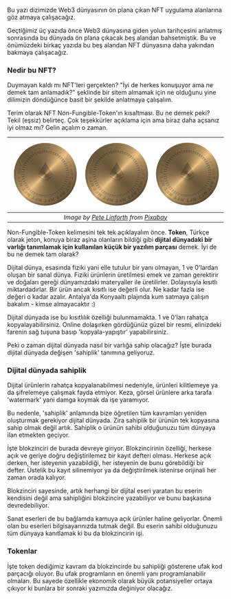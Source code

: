 Bu yazı dizimizde Web3 dünyasının ön plana çıkan NFT uygulama alanlarına göz atmaya çalışacağız. 

Geçtiğimiz üç yazıda önce Web3 dünyasına giden yolun tarihçesini anlatmış sonrasında bu dünyada ön plana çıkacak beş alandan bahsetmiştik. Bu ve önümüzdeki birkaç yazıda bu beş alandan NFT dünyasına daha yakından bakmaya çalışacağız. 

### Nedir bu NFT?
Duymayan kaldı mı NFT'leri gerçekten? "İyi de herkes konuşuyor ama ne demek tam anlamadık?" şeklinde bir sitem almamak için ne olduğunu yine dilimizin döndüğünce basit bir şekilde anlatmaya çalışalım. 

Terim olarak NFT Non-Fungible-Token'ın kısaltması. Bu ne demek peki? Tekil (eşsiz) belirteç. Çok teşekkürler açıklama için ama biraz daha açsanız iyi olmaz mı? Gelin açalım o zaman. 

| ![NFT_ethereum](/assets/nft-7020230_v3_800.jpg)|
|:--:| 
| *Image by [Pete Linforth](https://pixabay.com/users/thedigitalartist-202249/) from [Pixabay](https://pixabay.com/)*|

Non-Fungible-Token kelimesini tek tek açıklayalım önce. **Token**, Türkçe olarak jeton, konuya biraz aşina olanların bildiği gibi **dijital dünyadaki bir varlığı tanımlamak için kullanılan küçük bir yazılım parçası** demek. İyi de bu ne demek tam olarak?

Dijital dünya, esasında fiziki yani elle tutulur bir yanı olmayan, 1 ve 0'lardan oluşan bir sanal dünya. Fiziki ürünlerin üretilmesi emek ve zaman gerektirir ve doğaları gereği dünyamızdaki materyaller ile üretilirler. Dolayısıyla kısıtlı miktardadırlar. Bir ürün ancak kısıtlı ise değerli olur. Ne kadar fazla ise değeri o kadar azalır. Antalya'da Konyaaltı plajında kum satmaya çalışın bakalım - kimse almayacaktır :) 

Dijital dünyada ise bu kısıtlılık özelliği bulunmamakta. 1 ve 0'ları rahatça kopyalayabilirsiniz. Online dolaşırken gördüğünüz güzel bir resmi, elinizdeki farenin sağ tuşuna basıp 'kopyala-yapıştır' yapabilirsiniz. 

Peki o zaman dijital dünyada nasıl bir varlığa sahip olacağız? İşte burada dijital dünyada değişen 'sahiplik' tanımına geliyoruz. 

### Dijital dünyada sahiplik
Dijital ürünlerin rahatça kopyalanabilmesi nedeniyle, ürünleri kilitlemeye ya da şifrelemeye çalışmak fayda etmiyor. Keza, görsel ürünlere arka tarafa 'watermark' yani damga koymak da işe yaramıyor. 

Bu nedenle, 'sahiplik' anlamında bize öğretilen tüm kavramları yeniden oluşturmak gerekiyor dijital dünyada. Zira sahiplik bir ürünün tek kopyasına sahip olmak değil artık. Sahiplik o ürünün sahibi olduğunuzu tüm dünyaya ilan etmekten geçiyor. 

İşte blokzinciri de burada devreye giriyor. Blokzincirinin özelliği, herkese açık ve geriye doğru değiştirilemez bir kayıt defteri olması. Herkese açık derken, her isteyenin yazabildiği, her isteyenin de bunu görebildiği bir defter. Üstelik bu kayıt silinemiyor ya da değiştirilmek istenirse orijinali her zaman orada kalıyor. 

Blokzinciri sayesinde, artık herhangi bir dijital eseri yaratan bu eserin kendisini değil ama sahipliğini blokzincire yazabiliyor ve bunu başkasına devredebiliyor. 

Sanat eserleri de bu bağlamda kamuya açık ürünler haline geliyorlar. Önemli olan bu eserleri bilgisayarınızda tutmak değil. Bu eserin sahibi olduğunuzu tüm dünyaya kanıtlamak ki bu da blokzincirin işi. 

### Tokenlar
İşte token dediğimiz kavram da blokzincirde bu sahipliği gösterene ufak kod parçacığı oluyor. Bu ufak programların en önemli yanı programlanabilir olmaları. Bu sayede özellikle ekonomik olarak büyük potansiyeller ortaya çıkıyor ki bunlara bir sonraki yazımızda değiniyor olacağız. 
